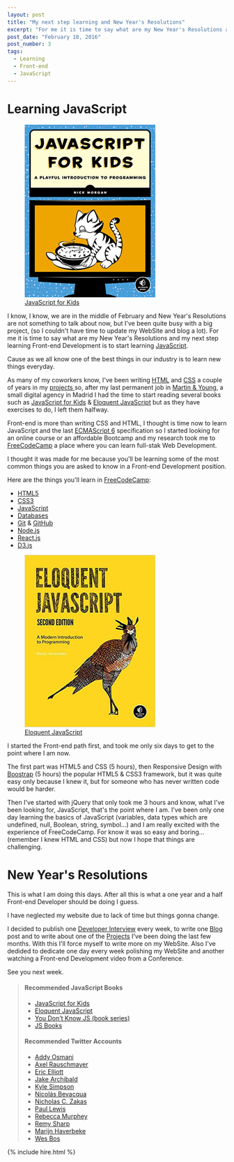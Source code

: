 ```yaml
---
layout: post
title: "My next step learning and New Year's Resolutions"
excerpt: "For me it is time to say what are my New Year's Resolutions and my next step learning Front-end Development, cause as we all know one of the best things in our industry is to learn new things everyday. "
post_date: "February 18, 2016"
post_number: 3
tags: 
  - Learning
  - Front-end
  - JavaScript
---
```


# Learning JavaScript

<figure class="pull-image--right">
  <img src="/images/resource-javascript-for-kids.jpg" alt="JavaScript for Kids (book)">
  <figcaption><a href="#JSBookOne">JavaScript for Kids</a></figcaption>
</figure>

I know, I know, we are in the middle of February and New Year's Resolutions are not something to talk about now, but I've been quite busy with a big project, (so I couldn't have time to update my WebSite and blog a lot). For me it is time to say what are my New Year's Resolutions and my next step learning Front-end Development is to start learning <a href="https://en.wikipedia.org/wiki/JavaScript" target="_blank">JavaScript</a>.

Cause as we all know one of the best things in our industry is to learn new things everyday. 

As many of my coworkers know, I've been writing <a href="https://en.wikipedia.org/wiki/HTML" target="_blank">HTML</a> and <a href="https://en.wikipedia.org/wiki/Cascading_Style_Sheets" target="_blank">CSS</a> a couple of years in my [projects ](/projects) so, after my last permanent job in <a href="http://www.martin-young.com" target="_blank">Martin & Young</a>, a small digital agency in Madrid I had the time to start reading several books such as <a href="#JSBookOne">JavaScript for Kids</a> & <a href="#JSBookTwo">Eloquent JavaScript</a> but as they have exercises to do, I left them halfway.

Front-end is more than writing CSS and HTML, I thought is time now to learn JavaScript and the last <a href="http://www.ecma-international.org/" target="_blank">ECMAScript 6</a> specification so I started looking for an online course or an affordable Bootcamp and my research took me to <a href="http://www.freecodecamp.com/" target="_blank">FreeCodeCamp</a> a place where you can learn full-stak Web Development.

I thought it was made for me because you'll be learning some of the most common things you are asked to know in a Front-end Development position.

Here are the things you'll learn in <a href="http://www.freecodecamp.com/" target="_blank">FreeCodeCamp</a>:

<ul>
  <li><a href="https://en.wikipedia.org/wiki/HTML" target="_blank">HTML5</a></li>
  <li><a href="https://en.wikipedia.org/wiki/Cascading_Style_Sheets" target="_blank">CSS3</a></li>
  <li><a href="https://en.wikipedia.org/wiki/JavaScript" target="_blank">JavaScript</a></li>
  <li><a href="https://en.wikipedia.org/wiki/Database" target="_blank">Databases</a></li>
  <li><a href="https://git-scm.com/" target="_blank">Git</a> & <a href="https://github.com/" target="_blank">GitHub</a></li>
  <li><a href="https://nodejs.org" target="_blank">Node.js</a></li>
  <li><a href="https://facebook.github.io/react/" target="_blank">React.js</a></li>
  <li><a href="https://d3js.org/" target="_blank">D3.js</a></li>
</ul>

<figure class="pull-image--right">
  <img src="/images/resource-eloquent-javascript.jpg" alt="Eloquent JavaScript (book)">  
  <figcaption><a href="#JSBookTwo">Eloquent JavaScript</a></figcaption>
</figure>

I started the Front-end path first, and took me only six days to get to the point where I am now.

The first part was HTML5 and CSS (5 hours), then Responsive Design with <a href="http://getbootstrap.com/" target="_blank">Boostrap</a> (5 hours) the popular HTML5 & CSS3 framework, but it was quite easy only because I knew it, but for someone who has never written code would be harder.

Then I've started with jQuery that only took me 3 hours and know, what I've been looking for, JavaScript, that's the point where I am. I've been only one day learning the basics of JavaScript (variables, data types which are undefined, null, Boolean, string, symbol...) and I am really excited with the experience of FreeCodeCamp. For know it was so easy and boring... (remember I knew HTML and CSS) but now I hope that things are challenging.

# New Year's Resolutions

This is what I am doing this days. After all this is what a one year and a half Front-end Developer should be doing I guess.

I have neglected my website due to lack of time but things gonna change.

I decided to publish one [Developer Interview](/interviews) every week, to write one [Blog](/blog) post and to write about one of the [Projects](/projects) I've been doing the last few months. With this I'll force myself to write more on my WebSite. Also I've dedided to dedicate one day every week polishing my WebSite and another watching a Front-end Development video from a Conference.

See you next week.

<div>
  <blockquote class="container  alert">
    <h4>Recommended JavaScript Books</h4>
    <ul>
      <li><a id="JSBookOne" href="https://www.nostarch.com/javascriptforkids" target="_blank">JavaScript for Kids</a></li>
      <li><a id="JSBookTwo" href="http://eloquentjavascript.net" target="_blank">Eloquent JavaScript</a></li>
      <li><a id="JSBookThree" href="https://github.com/getify/You-Dont-Know-JS" target="_blank">You Don't Know JS (book series)</a></li>
      <li><a id="JSBookFour" href="http://jsbooks.revolunet.com/" target="_blank">JS Books</a></li>
    </ul>
    <h4 id="twitterAccounts">Recommended Twitter Accounts</h4>
    <ul>
      <li><a href="https://twitter.com/addyosmani" target="_blank">Addy Osmani</a></li>
      <li><a href="https://twitter.com/rauschma" target="_blank">Axel Rauschmayer</a></li>
      <li><a href="https://twitter.com/_ericelliott" target="_blank">Eric Elliott</a></li>
      <li><a href="https://twitter.com/jaffathecake" target="_blank">Jake Archibald</a></li>
      <li><a href="https://twitter.com/getify" target="_blank">Kyle Simpson</a></li>
      <li><a href="https://twitter.com/nzgb" target="_blank">Nicolás Bevacqua</a></li>
      <li><a href="https://twitter.com/slicknet" target="_blank">Nicholas C. Zakas</a></li>
      <li><a href="https://twitter.com/aerotwist" target="_blank">Paul Lewis</a></li>
      <li><a href="https://twitter.com/rmurphey" target="_blank">Rebecca Murphey</a></li>
      <li><a href="https://twitter.com/rem" target="_blank">Remy Sharp</a></li>
      <li><a href="https://twitter.com/marijnjh" target="_blank">Marijn Haverbeke</a></li>
      <li><a href="https://twitter.com/wesbos" target="_blank">Wes Bos</a></li>
    </ul>
  </blockquote>
</div>

{% include hire.html %}